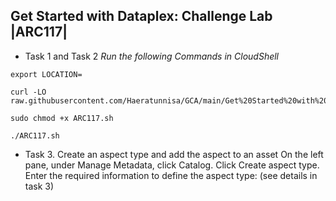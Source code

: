 Get Started with Dataplex: Challenge Lab |ARC117|
-

- Task 1 and Task 2
_Run the following Commands in CloudShell_
```
export LOCATION=
```
```
curl -LO raw.githubusercontent.com/Haeratunnisa/GCA/main/Get%20Started%20with%20Dataplex%20Challenge%20Lab/ARC117.sh

sudo chmod +x ARC117.sh

./ARC117.sh
```
- Task 3. Create an aspect type and add the aspect to an asset
On the left pane, under Manage Metadata, click Catalog.
Click Create aspect type.
Enter the required information to define the aspect type: (see details in task 3)
